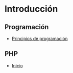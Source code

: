 # Introducción

## Programación
- [Principios de programación](Programación.md "Programación")
## PHP
- [Inicio](PHP.md "Programación PHP")
  
